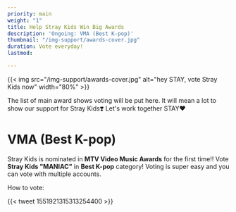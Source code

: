 ```yaml
---
priority: main
weight: "1"
title: Help Stray Kids Win Big Awards
description: 'Ongoing: VMA (Best K-pop)'
thumbnail: "/img-support/awards-cover.jpg"
duration: Vote everyday!
lastmod: 

---
```

{{< img src="/img-support/awards-cover.jpg" alt="hey STAY, vote Stray Kids now" width="80%" >}}

The list of main award shows voting will be put here. It will mean a lot to show our support for Stray Kids❣️ Let's work together STAY❤️

# VMA (Best K-pop)

Stray Kids is nominated in **MTV Video Music Awards** for the first time!! Vote **Stray Kids "MANIAC"** in **Best K-pop** category! Voting is super easy and you can vote with multiple accounts.

How to vote:

{{< tweet 1551921315313254400 >}}